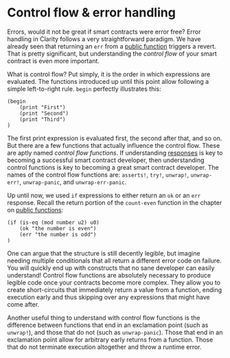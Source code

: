 # Control flow & error handling

Errors, would it not be great if smart contracts were error free? Error handling
in Clarity follows a very straightforward paradigm. We have already seen that
returning an `err` from a [public function](ch05-01-public-functions.md)
triggers a revert. That is pretty significant, but understanding the _control
flow_ of your smart contract is even more important.

What is control flow? Put simply, it is the order in which expressions are
evaluated. The functions introduced up until this point allow following a simple
left-to-right rule. `begin` perfectly illustrates this:

```Clarity
(begin
	(print "First")
	(print "Second")
	(print "Third")
)
```

The first print expression is evaluated first, the second after that, and so on.
But there are a few functions that actually influence the control flow. These
are aptly named _control flow functions_. If understanding
[responses](ch05-01-public-functions.md) is key to becoming a successful smart
contract developer, then understanding control functions is key to becoming a
great smart contract developer. The names of the control flow functions are:
`asserts!`, `try!`, `unwrap!`, `unwrap-err!`, `unwrap-panic`, and
`unwrap-err-panic`.

Up until now, we used `if` expressions to either return an `ok` or an `err`
response. Recall the return portion of the `count-even` function in the chapter
on [public functions](ch05-01-public-functions.md):

```Clarity,{"nonplayable":true}
(if (is-eq (mod number u2) u0)
	(ok "the number is even")
	(err "the number is odd")
)
```

One can argue that the structure is still decently legible, but imagine needing
multiple conditionals that all return a different error code on failure. You
will quickly end up with constructs that no sane developer can easily
understand! Control flow functions are absolutely necessary to produce legible
code once your contracts become more complex. They allow you to create
short-circuits that immediately return a value from a function, ending execution
early and thus skipping over any expressions that might have come after.

Another useful thing to understand with control flow functions is the 
difference between functions that end in an exclamation point (such as `unwrap!`),
and those that do not (such as `unwrap-panic`). Those that end in an exclamation 
point allow for arbitrary early returns from a function. Those that do not 
terminate execution altogether and throw a runtime error. 
